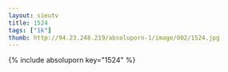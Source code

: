 ```yaml
--- 
layout: sieutv
title: 1524
tags: ["1k"]
thumb: http://94.23.248.219/absoluporn-1/image/002/1524.jpg
---
```

{% include absoluporn key="1524" %} 
